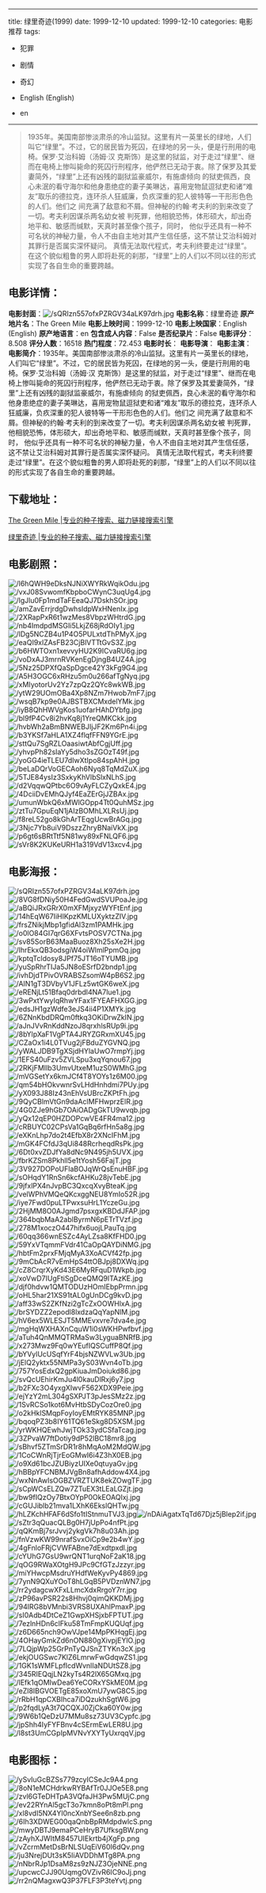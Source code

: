 
---
title: 绿里奇迹(1999)
date: 1999-12-10
updated: 1999-12-10
categories: 电影推荐
tags:
- 犯罪
- 剧情
- 奇幻

- English (English)
- en
---


> 1935年。美国南部惨淡肃杀的冷山监狱。这里有片一英里长的绿地，人们叫它“绿里”。不过，它的居民皆为死囚，在绿地的另一头，便是行刑用的电椅。保罗·艾治科姆（汤姆·汉 克斯饰）是这里的狱监，对于走过“绿里”、继而在电椅上惨叫毙命的死囚行刑程序，他俨然已无动于衷。除了保罗及其爱妻简外，“绿里”上还有凶残的副狱监豪威尔，有施虐倾向 的狱吏佩西，良心未泯的看守海尔和他身患绝症的妻子美琳达，喜用宠物鼠逗狱吏和诸“难友”取乐的德拉克，连环杀人狂威廉，负疚深重的犯人彼特等一干形形色色的人们。他们之 间充满了敌意和不屑。但神秘的约翰·考夫利的到来改变了一切。考夫利因谋杀两名幼女被 判死罪，他相貌恐怖，体形硕大，却出奇地平和、敏感而缄默，天真时甚至像个孩子，同时， 他似乎还具有一种不可名状的神秘力量，令人不由自主地对其产生信任感，这不禁让艾治科姆对其罪行是否属实深怀疑问。 真情无法取代程式，考夫利终要走过“绿里”。在这个貌似粗鲁的男人即将赴死的刹那，“绿里”上的人们以不同以往的形式实现了各自生命的重要跨越。

## **电影详情**：

**电影封面**：<img src="https://image.tmdb.org/t/p/w200/sQRIzn557ofxPZRGV34aLK97drh.jpg" alt="/sQRIzn557ofxPZRGV34aLK97drh.jpg" title="/sQRIzn557ofxPZRGV34aLK97drh.jpg">
**电影名称**：绿里奇迹
**原产地片名**：The Green Mile
**电影上映时间**：1999-12-10
**电影上映国家**：English (English)
**原产地语言**：en
**包含成人内容**：False
**是否纪录片**：False
**电影评分**：8.508
**评分人数**：16518
**热门程度**：72.453
**电影时长**：
**电影导演**：
**电影主演**：
**电影简介**：1935年。美国南部惨淡肃杀的冷山监狱。这里有片一英里长的绿地，人们叫它“绿里”。不过，它的居民皆为死囚，在绿地的另一头，便是行刑用的电椅。保罗·艾治科姆（汤姆·汉 克斯饰）是这里的狱监，对于走过“绿里”、继而在电椅上惨叫毙命的死囚行刑程序，他俨然已无动于衷。除了保罗及其爱妻简外，“绿里”上还有凶残的副狱监豪威尔，有施虐倾向 的狱吏佩西，良心未泯的看守海尔和他身患绝症的妻子美琳达，喜用宠物鼠逗狱吏和诸“难友”取乐的德拉克，连环杀人狂威廉，负疚深重的犯人彼特等一干形形色色的人们。他们之 间充满了敌意和不屑。但神秘的约翰·考夫利的到来改变了一切。考夫利因谋杀两名幼女被 判死罪，他相貌恐怖，体形硕大，却出奇地平和、敏感而缄默，天真时甚至像个孩子，同时， 他似乎还具有一种不可名状的神秘力量，令人不由自主地对其产生信任感，这不禁让艾治科姆对其罪行是否属实深怀疑问。 真情无法取代程式，考夫利终要走过“绿里”。在这个貌似粗鲁的男人即将赴死的刹那，“绿里”上的人们以不同以往的形式实现了各自生命的重要跨越。

## **下载地址**：
[The Green Mile |专业的种子搜索、磁力链接搜索引擎](https://movie.amd794.com:2083/?search=The%20Green%20Mile&ordering=&mode=match_phrase&page_size=10&page=1)

[绿里奇迹 |专业的种子搜索、磁力链接搜索引擎](https://movie.amd794.com:2083/?search=%E7%BB%BF%E9%87%8C%E5%A5%87%E8%BF%B9&ordering=&mode=match_phrase&page_size=10&page=1)
 

## **电影剧照**：
<img src="https://image.tmdb.org/t/p/original/l6hQWH9eDksNJNiXWYRkWqikOdu.jpg" alt="/l6hQWH9eDksNJNiXWYRkWqikOdu.jpg" title="/l6hQWH9eDksNJNiXWYRkWqikOdu.jpg"><img src="https://image.tmdb.org/t/p/original/vxJ08SvwomfKbpboCWynC3uqUg4.jpg" alt="/vxJ08SvwomfKbpboCWynC3uqUg4.jpg" title="/vxJ08SvwomfKbpboCWynC3uqUg4.jpg"><img src="https://image.tmdb.org/t/p/original/lgJlu0Fp1mdTaFEeaQJ7DskhSOr.jpg" alt="/lgJlu0Fp1mdTaFEeaQJ7DskhSOr.jpg" title="/lgJlu0Fp1mdTaFEeaQJ7DskhSOr.jpg"><img src="https://image.tmdb.org/t/p/original/amZavErrjrdgDwhsIdpWxHNenIx.jpg" alt="/amZavErrjrdgDwhsIdpWxHNenIx.jpg" title="/amZavErrjrdgDwhsIdpWxHNenIx.jpg"><img src="https://image.tmdb.org/t/p/original/2XRapPxR6t1wzMes8VbpzWHtrdG.jpg" alt="/2XRapPxR6t1wzMes8VbpzWHtrdG.jpg" title="/2XRapPxR6t1wzMes8VbpzWHtrdG.jpg"><img src="https://image.tmdb.org/t/p/original/nb4ImdpdMSGIi5LkjZ68jRdOIy1.jpg" alt="/nb4ImdpdMSGIi5LkjZ68jRdOIy1.jpg" title="/nb4ImdpdMSGIi5LkjZ68jRdOIy1.jpg"><img src="https://image.tmdb.org/t/p/original/lDg5NCZB4u1P4O5PULxtdThPMyX.jpg" alt="/lDg5NCZB4u1P4O5PULxtdThPMyX.jpg" title="/lDg5NCZB4u1P4O5PULxtdThPMyX.jpg"><img src="https://image.tmdb.org/t/p/original/eaQI9xlZAsFB23CjBlVTTtGvS3Z.jpg" alt="/eaQI9xlZAsFB23CjBlVTTtGvS3Z.jpg" title="/eaQI9xlZAsFB23CjBlVTTtGvS3Z.jpg"><img src="https://image.tmdb.org/t/p/original/b6HWTOxn1xevvyHU2K9ICvaRU6g.jpg" alt="/b6HWTOxn1xevvyHU2K9ICvaRU6g.jpg" title="/b6HWTOxn1xevvyHU2K9ICvaRU6g.jpg"><img src="https://image.tmdb.org/t/p/original/voDxAJ3mrnRVKenEgDjngB4UZ4A.jpg" alt="/voDxAJ3mrnRVKenEgDjngB4UZ4A.jpg" title="/voDxAJ3mrnRVKenEgDjngB4UZ4A.jpg"><img src="https://image.tmdb.org/t/p/original/5Nz25DPXfQaSpDgce42Y3kFg9G4.jpg" alt="/5Nz25DPXfQaSpDgce42Y3kFg9G4.jpg" title="/5Nz25DPXfQaSpDgce42Y3kFg9G4.jpg"><img src="https://image.tmdb.org/t/p/original/A5H3OGC6xRHzu5m0u266afTgNyq.jpg" alt="/A5H3OGC6xRHzu5m0u266afTgNyq.jpg" title="/A5H3OGC6xRHzu5m0u266afTgNyq.jpg"><img src="https://image.tmdb.org/t/p/original/xMIyotorUv2Yz7zpQz2QYc8wkWB.jpg" alt="/xMIyotorUv2Yz7zpQz2QYc8wkWB.jpg" title="/xMIyotorUv2Yz7zpQz2QYc8wkWB.jpg"><img src="https://image.tmdb.org/t/p/original/ytW29UOmOBa4Xp8NZm7Hwob7mF7.jpg" alt="/ytW29UOmOBa4Xp8NZm7Hwob7mF7.jpg" title="/ytW29UOmOBa4Xp8NZm7Hwob7mF7.jpg"><img src="https://image.tmdb.org/t/p/original/wsqB7kp9e0AJBSTBXCMxdelYMk.jpg" alt="/wsqB7kp9e0AJBSTBXCMxdelYMk.jpg" title="/wsqB7kp9e0AJBSTBXCMxdelYMk.jpg"><img src="https://image.tmdb.org/t/p/original/iyB8QhHWVgKos1uofarHAhDYbfg.jpg" alt="/iyB8QhHWVgKos1uofarHAhDYbfg.jpg" title="/iyB8QhHWVgKos1uofarHAhDYbfg.jpg"><img src="https://image.tmdb.org/t/p/original/bl9fP4Cv8i2hvKq8j1YreQMKCkk.jpg" alt="/bl9fP4Cv8i2hvKq8j1YreQMKCkk.jpg" title="/bl9fP4Cv8i2hvKq8j1YreQMKCkk.jpg"><img src="https://image.tmdb.org/t/p/original/hvbWh2aBmBNWEBJIjJF2Km6Pn4i.jpg" alt="/hvbWh2aBmBNWEBJIjJF2Km6Pn4i.jpg" title="/hvbWh2aBmBNWEBJIjJF2Km6Pn4i.jpg"><img src="https://image.tmdb.org/t/p/original/b3YKSf7aHLA1XZ4flqfFFN9YGrE.jpg" alt="/b3YKSf7aHLA1XZ4flqfFFN9YGrE.jpg" title="/b3YKSf7aHLA1XZ4flqfFFN9YGrE.jpg"><img src="https://image.tmdb.org/t/p/original/sttQu7SgRZLOaasiwtAbfCgjUff.jpg" alt="/sttQu7SgRZLOaasiwtAbfCgjUff.jpg" title="/sttQu7SgRZLOaasiwtAbfCgjUff.jpg"><img src="https://image.tmdb.org/t/p/original/yhvpPh82sIaYy5dho3sZGOzT49f.jpg" alt="/yhvpPh82sIaYy5dho3sZGOzT49f.jpg" title="/yhvpPh82sIaYy5dho3sZGOzT49f.jpg"><img src="https://image.tmdb.org/t/p/original/yoGG4ieTLEU7dIwXtIpo84spAhH.jpg" alt="/yoGG4ieTLEU7dIwXtIpo84spAhH.jpg" title="/yoGG4ieTLEU7dIwXtIpo84spAhH.jpg"><img src="https://image.tmdb.org/t/p/original/beLaDQrVoGECAoh6Nyq8TqMdZuX.jpg" alt="/beLaDQrVoGECAoh6Nyq8TqMdZuX.jpg" title="/beLaDQrVoGECAoh6Nyq8TqMdZuX.jpg"><img src="https://image.tmdb.org/t/p/original/5TJE84ysIz3SxkyKhVlbSlxNLhS.jpg" alt="/5TJE84ysIz3SxkyKhVlbSlxNLhS.jpg" title="/5TJE84ysIz3SxkyKhVlbSlxNLhS.jpg"><img src="https://image.tmdb.org/t/p/original/d2VqqwQPtbc6O9vAyFLCZyQxkE4.jpg" alt="/d2VqqwQPtbc6O9vAyFLCZyQxkE4.jpg" title="/d2VqqwQPtbc6O9vAyFLCZyQxkE4.jpg"><img src="https://image.tmdb.org/t/p/original/4DciiDvEMhQJyf4EaZErGjJZBAx.jpg" alt="/4DciiDvEMhQJyf4EaZErGjJZBAx.jpg" title="/4DciiDvEMhQJyf4EaZErGjJZBAx.jpg"><img src="https://image.tmdb.org/t/p/original/umunWbkQ6xMWlGOpp4Tt0QuhMSz.jpg" alt="/umunWbkQ6xMWlGOpp4Tt0QuhMSz.jpg" title="/umunWbkQ6xMWlGOpp4Tt0QuhMSz.jpg"><img src="https://image.tmdb.org/t/p/original/ztTu7GpuEqN1jAIzBOMhLXLRsUj.jpg" alt="/ztTu7GpuEqN1jAIzBOMhLXLRsUj.jpg" title="/ztTu7GpuEqN1jAIzBOMhLXLRsUj.jpg"><img src="https://image.tmdb.org/t/p/original/f8reL52go8kGhArTEqgUcwBrAGq.jpg" alt="/f8reL52go8kGhArTEqgUcwBrAGq.jpg" title="/f8reL52go8kGhArTEqgUcwBrAGq.jpg"><img src="https://image.tmdb.org/t/p/original/3Njc7Yb8uiV9DszzZhryBNaiVkX.jpg" alt="/3Njc7Yb8uiV9DszzZhryBNaiVkX.jpg" title="/3Njc7Yb8uiV9DszzZhryBNaiVkX.jpg"><img src="https://image.tmdb.org/t/p/original/p6gt6sBRtTtf5N81wy89xFNLQF6.jpg" alt="/p6gt6sBRtTtf5N81wy89xFNLQF6.jpg" title="/p6gt6sBRtTtf5N81wy89xFNLQF6.jpg"><img src="https://image.tmdb.org/t/p/original/sVr8K2KUKeURH1a319VdV13xcv4.jpg" alt="/sVr8K2KUKeURH1a319VdV13xcv4.jpg" title="/sVr8K2KUKeURH1a319VdV13xcv4.jpg">

## **电影海报**：
<img src="https://image.tmdb.org/t/p/original/sQRIzn557ofxPZRGV34aLK97drh.jpg" alt="/sQRIzn557ofxPZRGV34aLK97drh.jpg" title="/sQRIzn557ofxPZRGV34aLK97drh.jpg"><img src="https://image.tmdb.org/t/p/original/8VG8fDNiy50H4FedGwdSVUPoaJe.jpg" alt="/8VG8fDNiy50H4FedGwdSVUPoaJe.jpg" title="/8VG8fDNiy50H4FedGwdSVUPoaJe.jpg"><img src="https://image.tmdb.org/t/p/original/aBQiJRxGRrX0mXFMjxyzWYFtEnf.jpg" alt="/aBQiJRxGRrX0mXFMjxyzWYFtEnf.jpg" title="/aBQiJRxGRrX0mXFMjxyzWYFtEnf.jpg"><img src="https://image.tmdb.org/t/p/original/14hEqW67IiHlKpzKMLUXyktzZIV.jpg" alt="/14hEqW67IiHlKpzKMLUXyktzZIV.jpg" title="/14hEqW67IiHlKpzKMLUXyktzZIV.jpg"><img src="https://image.tmdb.org/t/p/original/frsZNikjMbp1gfidAl3zm1PAMHk.jpg" alt="/frsZNikjMbp1gfidAl3zm1PAMHk.jpg" title="/frsZNikjMbp1gfidAl3zm1PAMHk.jpg"><img src="https://image.tmdb.org/t/p/original/o0lO84GI7qrG6XFvtsPOSV7CTNa.jpg" alt="/o0lO84GI7qrG6XFvtsPOSV7CTNa.jpg" title="/o0lO84GI7qrG6XFvtsPOSV7CTNa.jpg"><img src="https://image.tmdb.org/t/p/original/sv85SorB63MaaBuoz8Xh25sXe2H.jpg" alt="/sv85SorB63MaaBuoz8Xh25sXe2H.jpg" title="/sv85SorB63MaaBuoz8Xh25sXe2H.jpg"><img src="https://image.tmdb.org/t/p/original/lhrEkxQB3odsgiW4oiWlmlPpmOq.jpg" alt="/lhrEkxQB3odsgiW4oiWlmlPpmOq.jpg" title="/lhrEkxQB3odsgiW4oiWlmlPpmOq.jpg"><img src="https://image.tmdb.org/t/p/original/kptqTcldosy8JPf75JT16oTYUMB.jpg" alt="/kptqTcldosy8JPf75JT16oTYUMB.jpg" title="/kptqTcldosy8JPf75JT16oTYUMB.jpg"><img src="https://image.tmdb.org/t/p/original/yuSpRhrTIJa5JN8oESrfD2bndp1.jpg" alt="/yuSpRhrTIJa5JN8oESrfD2bndp1.jpg" title="/yuSpRhrTIJa5JN8oESrfD2bndp1.jpg"><img src="https://image.tmdb.org/t/p/original/ivhDjdTPivOVRABSZsomW4pB6S2.jpg" alt="/ivhDjdTPivOVRABSZsomW4pB6S2.jpg" title="/ivhDjdTPivOVRABSZsomW4pB6S2.jpg"><img src="https://image.tmdb.org/t/p/original/AIN1gT3DVbyV1JFLz5wtGK6weX.jpg" alt="/AIN1gT3DVbyV1JFLz5wtGK6weX.jpg" title="/AIN1gT3DVbyV1JFLz5wtGK6weX.jpg"><img src="https://image.tmdb.org/t/p/original/eRENjLt51Bfaq0drbdl4NA7lue1.jpg" alt="/eRENjLt51Bfaq0drbdl4NA7lue1.jpg" title="/eRENjLt51Bfaq0drbdl4NA7lue1.jpg"><img src="https://image.tmdb.org/t/p/original/3wPxtYwyIqRhwYFax1FYEAFHXGG.jpg" alt="/3wPxtYwyIqRhwYFax1FYEAFHXGG.jpg" title="/3wPxtYwyIqRhwYFax1FYEAFHXGG.jpg"><img src="https://image.tmdb.org/t/p/original/edsJH1gzWdfe3eJS4ii4P1XMYk.jpg" alt="/edsJH1gzWdfe3eJS4ii4P1XMYk.jpg" title="/edsJH1gzWdfe3eJS4ii4P1XMYk.jpg"><img src="https://image.tmdb.org/t/p/original/6ZNnKbdDRQm0ftkq3OKiDrwZkIN.jpg" alt="/6ZNnKbdDRQm0ftkq3OKiDrwZkIN.jpg" title="/6ZNnKbdDRQm0ftkq3OKiDrwZkIN.jpg"><img src="https://image.tmdb.org/t/p/original/aJnJVvRnKddNzoJ8qrxhlsRUp9i.jpg" alt="/aJnJVvRnKddNzoJ8qrxhlsRUp9i.jpg" title="/aJnJVvRnKddNzoJ8qrxhlsRUp9i.jpg"><img src="https://image.tmdb.org/t/p/original/8bYlpXaF1VgPTA4JRYZGRxmXU45.jpg" alt="/8bYlpXaF1VgPTA4JRYZGRxmXU45.jpg" title="/8bYlpXaF1VgPTA4JRYZGRxmXU45.jpg"><img src="https://image.tmdb.org/t/p/original/CZaOx1i4L0TVug2jFBduZYGVNQ.jpg" alt="/CZaOx1i4L0TVug2jFBduZYGVNQ.jpg" title="/CZaOx1i4L0TVug2jFBduZYGVNQ.jpg"><img src="https://image.tmdb.org/t/p/original/yWALJDB9TgXSjdHYlaUwO7rmpYj.jpg" alt="/yWALJDB9TgXSjdHYlaUwO7rmpYj.jpg" title="/yWALJDB9TgXSjdHYlaUwO7rmpYj.jpg"><img src="https://image.tmdb.org/t/p/original/1EFS40uFzv5ZVLSpu3xqYqnou67.jpg" alt="/1EFS40uFzv5ZVLSpu3xqYqnou67.jpg" title="/1EFS40uFzv5ZVLSpu3xqYqnou67.jpg"><img src="https://image.tmdb.org/t/p/original/2RKjFMIlb3UmvUtxeM1uzS0WMhG.jpg" alt="/2RKjFMIlb3UmvUtxeM1uzS0WMhG.jpg" title="/2RKjFMIlb3UmvUtxeM1uzS0WMhG.jpg"><img src="https://image.tmdb.org/t/p/original/mVGSetYx6kmJCf4T8YOYs1z6M00.jpg" alt="/mVGSetYx6kmJCf4T8YOYs1z6M00.jpg" title="/mVGSetYx6kmJCf4T8YOYs1z6M00.jpg"><img src="https://image.tmdb.org/t/p/original/qm54bHOkvwnrSvLHdHnhdmi7PUy.jpg" alt="/qm54bHOkvwnrSvLHdHnhdmi7PUy.jpg" title="/qm54bHOkvwnrSvLHdHnhdmi7PUy.jpg"><img src="https://image.tmdb.org/t/p/original/yX093J88Iz43nEhVsUBrcZKPtFh.jpg" alt="/yX093J88Iz43nEhVsUBrcZKPtFh.jpg" title="/yX093J88Iz43nEhVsUBrcZKPtFh.jpg"><img src="https://image.tmdb.org/t/p/original/9QyCBlmVtGn9daAclMFHwprzElR.jpg" alt="/9QyCBlmVtGn9daAclMFHwprzElR.jpg" title="/9QyCBlmVtGn9daAclMFHwprzElR.jpg"><img src="https://image.tmdb.org/t/p/original/4G0ZJe9hGb7OAiOADgGkTU9wvqb.jpg" alt="/4G0ZJe9hGb7OAiOADgGkTU9wvqb.jpg" title="/4G0ZJe9hGb7OAiOADgGkTU9wvqb.jpg"><img src="https://image.tmdb.org/t/p/original/yQx12qEP0HZDOPcwVE4FR4ma12.jpg" alt="/yQx12qEP0HZDOPcwVE4FR4ma12.jpg" title="/yQx12qEP0HZDOPcwVE4FR4ma12.jpg"><img src="https://image.tmdb.org/t/p/original/cRBUYC02CPsVa1GqBq6rfHn5a8g.jpg" alt="/cRBUYC02CPsVa1GqBq6rfHn5a8g.jpg" title="/cRBUYC02CPsVa1GqBq6rfHn5a8g.jpg"><img src="https://image.tmdb.org/t/p/original/eXKnLhp7do2t4EfbX8r2XNcIFhM.jpg" alt="/eXKnLhp7do2t4EfbX8r2XNcIFhM.jpg" title="/eXKnLhp7do2t4EfbX8r2XNcIFhM.jpg"><img src="https://image.tmdb.org/t/p/original/mGK4FCfdJ3qUi848RcrheqdRsPk.jpg" alt="/mGK4FCfdJ3qUi848RcrheqdRsPk.jpg" title="/mGK4FCfdJ3qUi848RcrheqdRsPk.jpg"><img src="https://image.tmdb.org/t/p/original/6Dt0xvZDJfYa8dNc9N495jh5UVX.jpg" alt="/6Dt0xvZDJfYa8dNc9N495jh5UVX.jpg" title="/6Dt0xvZDJfYa8dNc9N495jh5UVX.jpg"><img src="https://image.tmdb.org/t/p/original/fbrKZSm8Pkhll5e1tYosh56FajT.jpg" alt="/fbrKZSm8Pkhll5e1tYosh56FajT.jpg" title="/fbrKZSm8Pkhll5e1tYosh56FajT.jpg"><img src="https://image.tmdb.org/t/p/original/3V927DOPoUFlaBOJqWrQsEnuHBF.jpg" alt="/3V927DOPoUFlaBOJqWrQsEnuHBF.jpg" title="/3V927DOPoUFlaBOJqWrQsEnuHBF.jpg"><img src="https://image.tmdb.org/t/p/original/sOHqdY1RnSn6kcfAHKu28jvTebE.jpg" alt="/sOHqdY1RnSn6kcfAHKu28jvTebE.jpg" title="/sOHqdY1RnSn6kcfAHKu28jvTebE.jpg"><img src="https://image.tmdb.org/t/p/original/9jfxlPX4nJvpBC3QxcqXvyBteaK.jpg" alt="/9jfxlPX4nJvpBC3QxcqXvyBteaK.jpg" title="/9jfxlPX4nJvpBC3QxcqXvyBteaK.jpg"><img src="https://image.tmdb.org/t/p/original/velWPhVMQeQKcxggNEU8YmIo52R.jpg" alt="/velWPhVMQeQKcxggNEU8YmIo52R.jpg" title="/velWPhVMQeQKcxggNEU8YmIo52R.jpg"><img src="https://image.tmdb.org/t/p/original/iye7Fwd0puLTPwxsuHrL1YczeGu.jpg" alt="/iye7Fwd0puLTPwxsuHrL1YczeGu.jpg" title="/iye7Fwd0puLTPwxsuHrL1YczeGu.jpg"><img src="https://image.tmdb.org/t/p/original/2HjMM8O0AJgmd7psxgxKBDdJFAP.jpg" alt="/2HjMM8O0AJgmd7psxgxKBDdJFAP.jpg" title="/2HjMM8O0AJgmd7psxgxKBDdJFAP.jpg"><img src="https://image.tmdb.org/t/p/original/364bqbMaA2ablByrmN6pETrTVzf.jpg" alt="/364bqbMaA2ablByrmN6pETrTVzf.jpg" title="/364bqbMaA2ablByrmN6pETrTVzf.jpg"><img src="https://image.tmdb.org/t/p/original/278M1xoczO447hifx6uojLPauTq.jpg" alt="/278M1xoczO447hifx6uojLPauTq.jpg" title="/278M1xoczO447hifx6uojLPauTq.jpg"><img src="https://image.tmdb.org/t/p/original/60qq366wnESZc4AyLZsa8KfFHD0.jpg" alt="/60qq366wnESZc4AyLZsa8KfFHD0.jpg" title="/60qq366wnESZc4AyLZsa8KfFHD0.jpg"><img src="https://image.tmdb.org/t/p/original/59YxVTqmmFVdr41CaOpQAYDiNMG.jpg" alt="/59YxVTqmmFVdr41CaOpQAYDiNMG.jpg" title="/59YxVTqmmFVdr41CaOpQAYDiNMG.jpg"><img src="https://image.tmdb.org/t/p/original/hbtFm2prxFMjqMyA3XoACVf42fp.jpg" alt="/hbtFm2prxFMjqMyA3XoACVf42fp.jpg" title="/hbtFm2prxFMjqMyA3XoACVf42fp.jpg"><img src="https://image.tmdb.org/t/p/original/9mCbAcR7vEmHpS4ttOBJpj8DXWq.jpg" alt="/9mCbAcR7vEmHpS4ttOBJpj8DXWq.jpg" title="/9mCbAcR7vEmHpS4ttOBJpj8DXWq.jpg"><img src="https://image.tmdb.org/t/p/original/cZ8CrqrXyKd43E6MyRFquD1Wkpb.jpg" alt="/cZ8CrqrXyKd43E6MyRFquD1Wkpb.jpg" title="/cZ8CrqrXyKd43E6MyRFquD1Wkpb.jpg"><img src="https://image.tmdb.org/t/p/original/xoVwD7IUgFtiSgDceQMQ9lTAzKE.jpg" alt="/xoVwD7IUgFtiSgDceQMQ9lTAzKE.jpg" title="/xoVwD7IUgFtiSgDceQMQ9lTAzKE.jpg"><img src="https://image.tmdb.org/t/p/original/djf0hdvw1QMTODUzHOmIEbpPrmn.jpg" alt="/djf0hdvw1QMTODUzHOmIEbpPrmn.jpg" title="/djf0hdvw1QMTODUzHOmIEbpPrmn.jpg"><img src="https://image.tmdb.org/t/p/original/oHL5har21XS91tAL0gUnDCg9kvD.jpg" alt="/oHL5har21XS91tAL0gUnDCg9kvD.jpg" title="/oHL5har21XS91tAL0gUnDCg9kvD.jpg"><img src="https://image.tmdb.org/t/p/original/aff33wS2ZKfNzi2gTcZxOOWHlxA.jpg" alt="/aff33wS2ZKfNzi2gTcZxOOWHlxA.jpg" title="/aff33wS2ZKfNzi2gTcZxOOWHlxA.jpg"><img src="https://image.tmdb.org/t/p/original/brSYDZZ2epodl8lxdzaQqYapNlM.jpg" alt="/brSYDZZ2epodl8lxdzaQqYapNlM.jpg" title="/brSYDZZ2epodl8lxdzaQqYapNlM.jpg"><img src="https://image.tmdb.org/t/p/original/hV6ex5WLESJT5MMEvxvre7dva4e.jpg" alt="/hV6ex5WLESJT5MMEvxvre7dva4e.jpg" title="/hV6ex5WLESJT5MMEvxvre7dva4e.jpg"><img src="https://image.tmdb.org/t/p/original/mgHqWXHAXnCquW1i0sWKHPwfbvf.jpg" alt="/mgHqWXHAXnCquW1i0sWKHPwfbvf.jpg" title="/mgHqWXHAXnCquW1i0sWKHPwfbvf.jpg"><img src="https://image.tmdb.org/t/p/original/aTuh4QnMMQTRMaSw3LyguaBNRfB.jpg" alt="/aTuh4QnMMQTRMaSw3LyguaBNRfB.jpg" title="/aTuh4QnMMQTRMaSw3LyguaBNRfB.jpg"><img src="https://image.tmdb.org/t/p/original/x273Mwz9Fq0wYEufIQSCuffP8Qf.jpg" alt="/x273Mwz9Fq0wYEufIQSCuffP8Qf.jpg" title="/x273Mwz9Fq0wYEufIQSCuffP8Qf.jpg"><img src="https://image.tmdb.org/t/p/original/bYVylUcUSqfYrF4bjsNZWVLw3Ub.jpg" alt="/bYVylUcUSqfYrF4bjsNZWVLw3Ub.jpg" title="/bYVylUcUSqfYrF4bjsNZWVLw3Ub.jpg"><img src="https://image.tmdb.org/t/p/original/jElQ2yktx55NMPa3yS03Wvn4oTb.jpg" alt="/jElQ2yktx55NMPa3yS03Wvn4oTb.jpg" title="/jElQ2yktx55NMPa3yS03Wvn4oTb.jpg"><img src="https://image.tmdb.org/t/p/original/757YosEdxQ2gpKiuaJmDoiukd86.jpg" alt="/757YosEdxQ2gpKiuaJmDoiukd86.jpg" title="/757YosEdxQ2gpKiuaJmDoiukd86.jpg"><img src="https://image.tmdb.org/t/p/original/svQcUEhirKmJu4l0kauDlRxj6y7.jpg" alt="/svQcUEhirKmJu4l0kauDlRxj6y7.jpg" title="/svQcUEhirKmJu4l0kauDlRxj6y7.jpg"><img src="https://image.tmdb.org/t/p/original/b2FXc3O4yxgXIwvF562XDX9Peie.jpg" alt="/b2FXc3O4yxgXIwvF562XDX9Peie.jpg" title="/b2FXc3O4yxgXIwvF562XDX9Peie.jpg"><img src="https://image.tmdb.org/t/p/original/ejYzY2mL304gSXPJT3pJesSMz2z.jpg" alt="/ejYzY2mL304gSXPJT3pJesSMz2z.jpg" title="/ejYzY2mL304gSXPJT3pJesSMz2z.jpg"><img src="https://image.tmdb.org/t/p/original/1SvRCSo1kot6MvHtbSDyCozOre0.jpg" alt="/1SvRCSo1kot6MvHtbSDyCozOre0.jpg" title="/1SvRCSo1kot6MvHtbSDyCozOre0.jpg"><img src="https://image.tmdb.org/t/p/original/o2kHklSMqpFoyIoyEMtRYK85MNP.jpg" alt="/o2kHklSMqpFoyIoyEMtRYK85MNP.jpg" title="/o2kHklSMqpFoyIoyEMtRYK85MNP.jpg"><img src="https://image.tmdb.org/t/p/original/bqoqPZ3b8IY61TQ61eSkg8D5XSM.jpg" alt="/bqoqPZ3b8IY61TQ61eSkg8D5XSM.jpg" title="/bqoqPZ3b8IY61TQ61eSkg8D5XSM.jpg"><img src="https://image.tmdb.org/t/p/original/yrWKHQEwhJwjTOk33ydCSfaTcag.jpg" alt="/yrWKHQEwhJwjTOk33ydCSfaTcag.jpg" title="/yrWKHQEwhJwjTOk33ydCSfaTcag.jpg"><img src="https://image.tmdb.org/t/p/original/3ZPvaW7ftDotiy9dP52lBC18mr8.jpg" alt="/3ZPvaW7ftDotiy9dP52lBC18mr8.jpg" title="/3ZPvaW7ftDotiy9dP52lBC18mr8.jpg"><img src="https://image.tmdb.org/t/p/original/sBhvf5ZTmSrDR1r8hMqAoM2MdQW.jpg" alt="/sBhvf5ZTmSrDR1r8hMqAoM2MdQW.jpg" title="/sBhvf5ZTmSrDR1r8hMqAoM2MdQW.jpg"><img src="https://image.tmdb.org/t/p/original/1CoCWnRjTjrEoGMwI6i4Z3hX0EB.jpg" alt="/1CoCWnRjTjrEoGMwI6i4Z3hX0EB.jpg" title="/1CoCWnRjTjrEoGMwI6i4Z3hX0EB.jpg"><img src="https://image.tmdb.org/t/p/original/o9Xd61bcJZUBiyzUIXe0qtuyaGv.jpg" alt="/o9Xd61bcJZUBiyzUIXe0qtuyaGv.jpg" title="/o9Xd61bcJZUBiyzUIXe0qtuyaGv.jpg"><img src="https://image.tmdb.org/t/p/original/hBBpYFCNBMJVgBn8afhAddow4X4.jpg" alt="/hBBpYFCNBMJVgBn8afhAddow4X4.jpg" title="/hBBpYFCNBMJVgBn8afhAddow4X4.jpg"><img src="https://image.tmdb.org/t/p/original/wxNnAwIsOGBZVRZTUK8ekZOwgTF.jpg" alt="/wxNnAwIsOGBZVRZTUK8ekZOwgTF.jpg" title="/wxNnAwIsOGBZVRZTUK8ekZOwgTF.jpg"><img src="https://image.tmdb.org/t/p/original/sCpWCsELZQw7ZTuEX3tLEaLGZjt.jpg" alt="/sCpWCsELZQw7ZTuEX3tLEaLGZjt.jpg" title="/sCpWCsELZQw7ZTuEX3tLEaLGZjt.jpg"><img src="https://image.tmdb.org/t/p/original/bw9fIQzOy7BtxOYpP0OkEOAQIxj.jpg" alt="/bw9fIQzOy7BtxOYpP0OkEOAQIxj.jpg" title="/bw9fIQzOy7BtxOYpP0OkEOAQIxj.jpg"><img src="https://image.tmdb.org/t/p/original/cGUJiblb21mva1LXhK6EkslQHTw.jpg" alt="/cGUJiblb21mva1LXhK6EkslQHTw.jpg" title="/cGUJiblb21mva1LXhK6EkslQHTw.jpg"><img src="https://image.tmdb.org/t/p/original/hLZKchHFAF6dSfo1tIStnmuTVJ3.jpg" alt="/hLZKchHFAF6dSfo1tIStnmuTVJ3.jpg" title="/hLZKchHFAF6dSfo1tIStnmuTVJ3.jpg"><img src="https://image.tmdb.org/t/p/original/nDAiAgatxTqTd67Djz5jBlep2if.jpg" alt="/nDAiAgatxTqTd67Djz5jBlep2if.jpg" title="/nDAiAgatxTqTd67Djz5jBlep2if.jpg"><img src="https://image.tmdb.org/t/p/original/sZtr3qQuacQLBg0H7jUpPo4nfPt.jpg" alt="/sZtr3qQuacQLBg0H7jUpPo4nfPt.jpg" title="/sZtr3qQuacQLBg0H7jUpPo4nfPt.jpg"><img src="https://image.tmdb.org/t/p/original/qQKmBj7srJvvj2ykgVk7h8u03Ah.jpg" alt="/qQKmBj7srJvvj2ykgVk7h8u03Ah.jpg" title="/qQKmBj7srJvvj2ykgVk7h8u03Ah.jpg"><img src="https://image.tmdb.org/t/p/original/fnVzwKW99nrafSvxOiCp9e2b4wY.jpg" alt="/fnVzwKW99nrafSvxOiCp9e2b4wY.jpg" title="/fnVzwKW99nrafSvxOiCp9e2b4wY.jpg"><img src="https://image.tmdb.org/t/p/original/4gFnloFRjCVWFABne7dExdtpxdl.jpg" alt="/4gFnloFRjCVWFABne7dExdtpxdl.jpg" title="/4gFnloFRjCVWFABne7dExdtpxdl.jpg"><img src="https://image.tmdb.org/t/p/original/cYUhG7GsU9wrQNT1urqNoF2aK18.jpg" alt="/cYUhG7GsU9wrQNT1urqNoF2aK18.jpg" title="/cYUhG7GsU9wrQNT1urqNoF2aK18.jpg"><img src="https://image.tmdb.org/t/p/original/qOG9RWaXOtgH9JPc9CfGTzJzzyr.jpg" alt="/qOG9RWaXOtgH9JPc9CfGTzJzzyr.jpg" title="/qOG9RWaXOtgH9JPc9CfGTzJzzyr.jpg"><img src="https://image.tmdb.org/t/p/original/miYHwcpMsdruYHdfWeKyvPy4869.jpg" alt="/miYHwcpMsdruYHdfWeKyvPy4869.jpg" title="/miYHwcpMsdruYHdfWeKyvPy4869.jpg"><img src="https://image.tmdb.org/t/p/original/7ynN9QXuYOoT8hLGqB5PVDznWN7.jpg" alt="/7ynN9QXuYOoT8hLGqB5PVDznWN7.jpg" title="/7ynN9QXuYOoT8hLGqB5PVDznWN7.jpg"><img src="https://image.tmdb.org/t/p/original/rr2ydagcwXFxLLmcXdxRrgoY7rr.jpg" alt="/rr2ydagcwXFxLLmcXdxRrgoY7rr.jpg" title="/rr2ydagcwXFxLLmcXdxRrgoY7rr.jpg"><img src="https://image.tmdb.org/t/p/original/zP96avPSR22s8Hhvj0qimQKKDMj.jpg" alt="/zP96avPSR22s8Hhvj0qimQKKDMj.jpg" title="/zP96avPSR22s8Hhvj0qimQKKDMj.jpg"><img src="https://image.tmdb.org/t/p/original/94lRG8bVMnbi3VRS8UXAhlPmaxP.jpg" alt="/94lRG8bVMnbi3VRS8UXAhlPmaxP.jpg" title="/94lRG8bVMnbi3VRS8UXAhlPmaxP.jpg"><img src="https://image.tmdb.org/t/p/original/sI0Adb4DtCeZ1GwpXHSjxbFPTUT.jpg" alt="/sI0Adb4DtCeZ1GwpXHSjxbFPTUT.jpg" title="/sI0Adb4DtCeZ1GwpXHSjxbFPTUT.jpg"><img src="https://image.tmdb.org/t/p/original/7ezlnHDn6clFku58TmFmpKUQUqf.jpg" alt="/7ezlnHDn6clFku58TmFmpKUQUqf.jpg" title="/7ezlnHDn6clFku58TmFmpKUQUqf.jpg"><img src="https://image.tmdb.org/t/p/original/z6D665nch9OwVJpe14MpPKHqgEj.jpg" alt="/z6D665nch9OwVJpe14MpPKHqgEj.jpg" title="/z6D665nch9OwVJpe14MpPKHqgEj.jpg"><img src="https://image.tmdb.org/t/p/original/4OHayGmkZd6nON880gXivpjEYlO.jpg" alt="/4OHayGmkZd6nON880gXivpjEYlO.jpg" title="/4OHayGmkZd6nON880gXivpjEYlO.jpg"><img src="https://image.tmdb.org/t/p/original/7LQjpWp25GrPnTyQJSnZTYKn3cX.jpg" alt="/7LQjpWp25GrPnTyQJSnZTYKn3cX.jpg" title="/7LQjpWp25GrPnTyQJSnZTYKn3cX.jpg"><img src="https://image.tmdb.org/t/p/original/ekjOUGSwc7KlZ6LmrwFwGdqwZS1.jpg" alt="/ekjOUGSwc7KlZ6LmrwFwGdqwZS1.jpg" title="/ekjOUGSwc7KlZ6LmrwFwGdqwZS1.jpg"><img src="https://image.tmdb.org/t/p/original/1GK1sWMFLpfIcdWvnlIaNDUtSZ8.jpg" alt="/1GK1sWMFLpfIcdWvnlIaNDUtSZ8.jpg" title="/1GK1sWMFLpfIcdWvnlIaNDUtSZ8.jpg"><img src="https://image.tmdb.org/t/p/original/345RIEQqjLN2kyTs4R2lX65GMxq.jpg" alt="/345RIEQqjLN2kyTs4R2lX65GMxq.jpg" title="/345RIEQqjLN2kyTs4R2lX65GMxq.jpg"><img src="https://image.tmdb.org/t/p/original/lEfk1qOMIwDea6YeCORxYSkME0M.jpg" alt="/lEfk1qOMIwDea6YeCORxYSkME0M.jpg" title="/lEfk1qOMIwDea6YeCORxYSkME0M.jpg"><img src="https://image.tmdb.org/t/p/original/eZl8IBGVOETgE85xoXmU7ywG8C5.jpg" alt="/eZl8IBGVOETgE85xoXmU7ywG8C5.jpg" title="/eZl8IBGVOETgE85xoXmU7ywG8C5.jpg"><img src="https://image.tmdb.org/t/p/original/rRbH1qpCXBIhca7iDQzukhSgtW6.jpg" alt="/rRbH1qpCXBIhca7iDQzukhSgtW6.jpg" title="/rRbH1qpCXBIhca7iDQzukhSgtW6.jpg"><img src="https://image.tmdb.org/t/p/original/p2fqdLyA3t7QCQXJ0ZjCka60Y0w.jpg" alt="/p2fqdLyA3t7QCQXJ0ZjCka60Y0w.jpg" title="/p2fqdLyA3t7QCQXJ0ZjCka60Y0w.jpg"><img src="https://image.tmdb.org/t/p/original/9W6b1QeDzU7MMu8sz73UV3Cypfc.jpg" alt="/9W6b1QeDzU7MMu8sz73UV3Cypfc.jpg" title="/9W6b1QeDzU7MMu8sz73UV3Cypfc.jpg"><img src="https://image.tmdb.org/t/p/original/jpShh4IyFYFBnv4cSErmEwLER8U.jpg" alt="/jpShh4IyFYFBnv4cSErmEwLER8U.jpg" title="/jpShh4IyFYFBnv4cSErmEwLER8U.jpg"><img src="https://image.tmdb.org/t/p/original/l8st3UmCGpIpMVNvYXYTyUxrqqV.jpg" alt="/l8st3UmCGpIpMVNvYXYTyUxrqqV.jpg" title="/l8st3UmCGpIpMVNvYXYTyUxrqqV.jpg">

## **电影图标**：
<img src="https://image.tmdb.org/t/p/original/ySvIuGcBZSs779zcyICSeJc9A4.png" alt="/ySvIuGcBZSs779zcyICSeJc9A4.png" title="/ySvIuGcBZSs779zcyICSeJc9A4.png"><img src="https://image.tmdb.org/t/p/original/8oN1eMCHdrkwRYBAfTr0JJOe5E8.png" alt="/8oN1eMCHdrkwRYBAfTr0JJOe5E8.png" title="/8oN1eMCHdrkwRYBAfTr0JJOe5E8.png"><img src="https://image.tmdb.org/t/p/original/zvl6GTeDHTpA3VQfaJH3Pw5MUjC.png" alt="/zvl6GTeDHTpA3VQfaJH3Pw5MUjC.png" title="/zvl6GTeDHTpA3VQfaJH3Pw5MUjC.png"><img src="https://image.tmdb.org/t/p/original/ev22RYnAl5gcT3o7kmn8oPt8mPl.png" alt="/ev22RYnAl5gcT3o7kmn8oPt8mPl.png" title="/ev22RYnAl5gcT3o7kmn8oPt8mPl.png"><img src="https://image.tmdb.org/t/p/original/xl8vdI5NX4Yl0ncXnbYSee6n8zb.png" alt="/xl8vdI5NX4Yl0ncXnbYSee6n8zb.png" title="/xl8vdI5NX4Yl0ncXnbYSee6n8zb.png"><img src="https://image.tmdb.org/t/p/original/6Ih3XDWEG00qaQnbBpRMdpdwlcS.png" alt="/6Ih3XDWEG00qaQnbBpRMdpdwlcS.png" title="/6Ih3XDWEG00qaQnbBpRMdpdwlcS.png"><img src="https://image.tmdb.org/t/p/original/mwyDBTJ9emaPCeHryB7UfksgBW.png" alt="/mwyDBTJ9emaPCeHryB7UfksgBW.png" title="/mwyDBTJ9emaPCeHryB7UfksgBW.png"><img src="https://image.tmdb.org/t/p/original/zAyhXJWItM8457UIEkrtb4jXgFp.png" alt="/zAyhXJWItM8457UIEkrtb4jXgFp.png" title="/zAyhXJWItM8457UIEkrtb4jXgFp.png"><img src="https://image.tmdb.org/t/p/original/vZcrmMetDsBrNLSUqEiV60I6dQv.png" alt="/vZcrmMetDsBrNLSUqEiV60I6dQv.png" title="/vZcrmMetDsBrNLSUqEiV60I6dQv.png"><img src="https://image.tmdb.org/t/p/original/ju3NrejDUt3sK5IiAVDDhMTg8PA.png" alt="/ju3NrejDUt3sK5IiAVDDhMTg8PA.png" title="/ju3NrejDUt3sK5IiAVDDhMTg8PA.png"><img src="https://image.tmdb.org/t/p/original/nNbrRJp1DsaM8zs9zNJZ3OjeNNE.png" alt="/nNbrRJp1DsaM8zs9zNJZ3OjeNNE.png" title="/nNbrRJp1DsaM8zs9zNJZ3OjeNNE.png"><img src="https://image.tmdb.org/t/p/original/upcwcCJJ90UqmgOVZivR6IC9oJj.png" alt="/upcwcCJJ90UqmgOVZivR6IC9oJj.png" title="/upcwcCJJ90UqmgOVZivR6IC9oJj.png"><img src="https://image.tmdb.org/t/p/original/rr2nQMagxwQ3P37FLF3P3teYvtj.png" alt="/rr2nQMagxwQ3P37FLF3P3teYvtj.png" title="/rr2nQMagxwQ3P37FLF3P3teYvtj.png">
